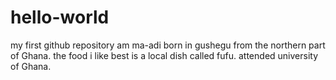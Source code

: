 # hello-world
my first github repository 
am ma-adi
born in gushegu from the northern part of Ghana.
the food i like best is a local dish called fufu. 
attended university of Ghana.
